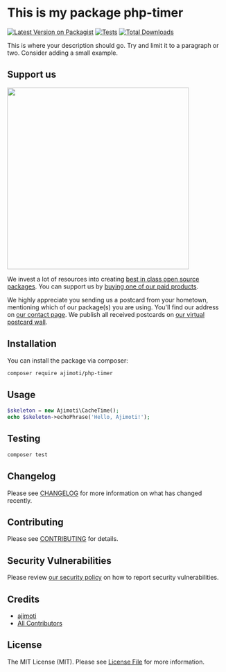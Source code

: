 # This is my package php-timer

[![Latest Version on Packagist](https://img.shields.io/packagist/v/ajimoti/php-timer.svg?style=flat-square)](https://packagist.org/packages/ajimoti/php-timer)
[![Tests](https://github.com/ajimoti/php-timer/actions/workflows/run-tests.yml/badge.svg?branch=main)](https://github.com/ajimoti/php-timer/actions/workflows/run-tests.yml)
[![Total Downloads](https://img.shields.io/packagist/dt/ajimoti/php-timer.svg?style=flat-square)](https://packagist.org/packages/ajimoti/php-timer)

This is where your description should go. Try and limit it to a paragraph or two. Consider adding a small example.

## Support us

[<img src="https://github-ads.s3.eu-central-1.amazonaws.com/php-timer.jpg?t=1" width="419px" />](https://spatie.be/github-ad-click/php-timer)

We invest a lot of resources into creating [best in class open source packages](https://spatie.be/open-source). You can support us by [buying one of our paid products](https://spatie.be/open-source/support-us).

We highly appreciate you sending us a postcard from your hometown, mentioning which of our package(s) you are using. You'll find our address on [our contact page](https://spatie.be/about-us). We publish all received postcards on [our virtual postcard wall](https://spatie.be/open-source/postcards).

## Installation

You can install the package via composer:

```bash
composer require ajimoti/php-timer
```

## Usage

```php
$skeleton = new Ajimoti\CacheTime();
echo $skeleton->echoPhrase('Hello, Ajimoti!');
```

## Testing

```bash
composer test
```

## Changelog

Please see [CHANGELOG](CHANGELOG.md) for more information on what has changed recently.

## Contributing

Please see [CONTRIBUTING](.github/CONTRIBUTING.md) for details.

## Security Vulnerabilities

Please review [our security policy](../../security/policy) on how to report security vulnerabilities.

## Credits

- [ajimoti](https://github.com/ajimoti)
- [All Contributors](../../contributors)

## License

The MIT License (MIT). Please see [License File](LICENSE.md) for more information.
